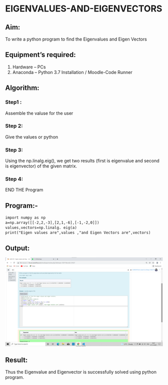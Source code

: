 # EIGENVALUES-AND-EIGENVECTORS
## Aim:
To write a python program to find the Eigenvalues and Eigen Vectors
## Equipment’s required:
1. 	Hardware – PCs
2. 	Anaconda – Python 3.7 Installation / Moodle-Code Runner
## Algorithm:
### Step1 : 
Assemble the valuse for the user
### Step 2: 
Give the values or python
### Step 3: 
Using the np.linalg.eig(),  we get two results (first is eigenvalue and second is eigenvector) of the given matrix.
### Step 4: 
END THE Program

## Program:-
~~~
import numpy as np
a=np.array([[-2,2,-3],[2,1,-6],[-1,-2,0]])
values,vectors=np.linalg. eig(a)
print("Eigen values are",values ,"and Eigen Vectors are",vectors)
~~~

## Output:
![dISTANCE](/Eigen.png)
## Result:
Thus the Eigenvalue and Eigenvector is successfully solved using python program.
